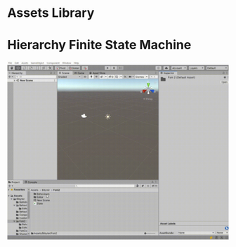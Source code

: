 # Assets Library

# Hierarchy Finite State Machine
![til](./ReadmeContent/bandicam-2021-12-21-20-34-57-963.gif)
